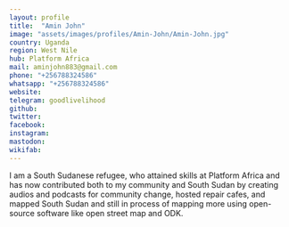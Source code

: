 ```yaml
---
layout: profile
title:  "Amin John"
image: "assets/images/profiles/Amin-John/Amin-John.jpg"
country: Uganda
region: West Nile
hub: Platform Africa
mail: aminjohn883@gmail.com
phone: "+256788324586"
whatsapp: "+256788324586"
website: 
telegram: goodlivelihood
github: 
twitter: 
facebook: 
instagram: 
mastodon: 
wikifab:
---
```

I am a South Sudanese refugee, who attained skills at Platform Africa and has now contributed both to my community and South Sudan by creating audios and podcasts for community change, hosted repair cafes, and mapped South Sudan and still in process of mapping more using open-source software like open street map and ODK.